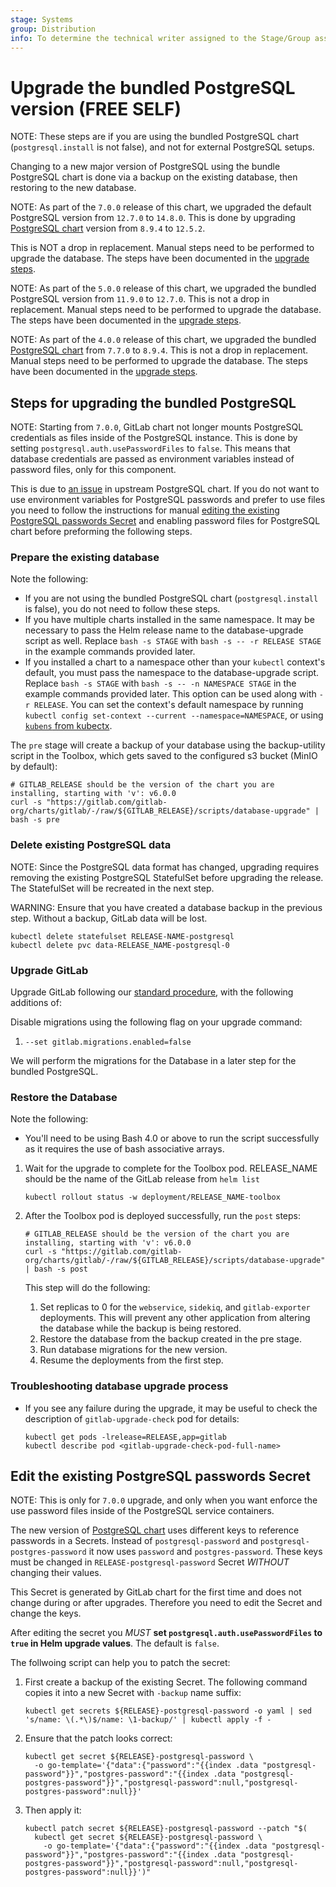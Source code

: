 ```yaml
---
stage: Systems
group: Distribution
info: To determine the technical writer assigned to the Stage/Group associated with this page, see https://handbook.gitlab.com/handbook/product/ux/technical-writing/#assignments
---
```


# Upgrade the bundled PostgreSQL version **(FREE SELF)**

NOTE:
These steps are if you are using the bundled PostgreSQL chart (`postgresql.install` is not false), and not for external
PostgreSQL setups.

Changing to a new major version of PostgreSQL using the bundle PostgreSQL chart is done via a backup on the existing
database, then restoring to the new database.

NOTE:
As part of the `7.0.0` release of this chart, we upgraded the default PostgreSQL version from `12.7.0` to `14.8.0`. This
is done by upgrading [PostgreSQL chart](https://github.com/bitnami/charts/tree/master/bitnami/postgresql) version from
`8.9.4` to `12.5.2`.

This is NOT a drop in replacement. Manual steps need to be performed to upgrade the database.
The steps have been documented in the [upgrade steps](#steps-for-upgrading-the-bundled-postgresql).

NOTE:
As part of the `5.0.0` release of this chart, we upgraded the bundled PostgreSQL version from `11.9.0` to `12.7.0`. This is
not a drop in replacement. Manual steps need to be performed to upgrade the database.
The steps have been documented in the [upgrade steps](#steps-for-upgrading-the-bundled-postgresql).

NOTE:
As part of the `4.0.0` release of this chart, we upgraded the bundled [PostgreSQL chart](https://github.com/bitnami/charts/tree/master/bitnami/postgresql) from `7.7.0` to `8.9.4`.
This is not a drop in replacement. Manual steps need to be performed to upgrade the database.
The steps have been documented in the [upgrade steps](#steps-for-upgrading-the-bundled-postgresql).

## Steps for upgrading the bundled PostgreSQL

NOTE:
Starting from `7.0.0`, GitLab chart not longer mounts PostgreSQL credentials as files inside of the PostgreSQL instance.
This is done by setting `postgresql.auth.usePasswordFiles` to `false`. This means that database credentials are passed
as environment variables instead of password files, only for this component.

This is due to [an issue](https://github.com/bitnami/charts/issues/16707) in upstream PostgreSQL chart. If you do not
want to use environment variables for PostgreSQL passwords and prefer to use files you need to follow the instructions
for manual [editing the existing PostgreSQL passwords Secret](#edit-the-existing-postgresql-passwords-secret) and
enabling password files for PostgreSQL chart before preforming the following steps.

### Prepare the existing database

Note the following:

- If you are not using the bundled PostgreSQL chart (`postgresql.install` is false), you do not need
  to follow these steps.
- If you have multiple charts installed in the same namespace. It may be necessary to pass the Helm
  release name to the database-upgrade script as well. Replace `bash -s STAGE` with
  `bash -s -- -r RELEASE STAGE` in the example commands provided later.
- If you installed a chart to a namespace other than your `kubectl` context's default, you must pass
  the namespace to the database-upgrade script. Replace `bash -s STAGE` with
  `bash -s -- -n NAMESPACE STAGE` in the example commands provided later. This option can be used
  along with `-r RELEASE`. You can set the context's default namespace by running
  `kubectl config set-context --current --namespace=NAMESPACE`, or using
  [`kubens` from kubectx](https://github.com/ahmetb/kubectx).

The `pre` stage will create a backup of your database using the backup-utility script in the Toolbox, which gets saved to the configured s3 bucket (MinIO by default):

```shell
# GITLAB_RELEASE should be the version of the chart you are installing, starting with 'v': v6.0.0
curl -s "https://gitlab.com/gitlab-org/charts/gitlab/-/raw/${GITLAB_RELEASE}/scripts/database-upgrade" | bash -s pre
```

### Delete existing PostgreSQL data

NOTE:
Since the PostgreSQL data format has changed, upgrading requires removing the existing PostgreSQL StatefulSet before
upgrading the release. The StatefulSet will be recreated in the next step.

WARNING:
Ensure that you have created a database backup in the previous step. Without a backup, GitLab data
will be lost.

```shell
kubectl delete statefulset RELEASE-NAME-postgresql
kubectl delete pvc data-RELEASE_NAME-postgresql-0
```

### Upgrade GitLab

Upgrade GitLab following our [standard procedure](upgrade.md#steps), with the following additions of:

Disable migrations using the following flag on your upgrade command:

1. `--set gitlab.migrations.enabled=false`

We will perform the migrations for the Database in a later step for the bundled PostgreSQL.

### Restore the Database

Note the following:

- You'll need to be using Bash 4.0 or above to run the script successfully as it requires the use of
  bash associative arrays.

1. Wait for the upgrade to complete for the Toolbox pod. RELEASE_NAME should be the name of the GitLab release from `helm list`

   ```shell
   kubectl rollout status -w deployment/RELEASE_NAME-toolbox
   ```

1. After the Toolbox pod is deployed successfully, run the `post` steps:

   ```shell
   # GITLAB_RELEASE should be the version of the chart you are installing, starting with 'v': v6.0.0
   curl -s "https://gitlab.com/gitlab-org/charts/gitlab/-/raw/${GITLAB_RELEASE}/scripts/database-upgrade" | bash -s post
   ```

   This step will do the following:

   1. Set replicas to 0 for the `webservice`, `sidekiq`, and `gitlab-exporter` deployments. This will prevent any other application from altering the database while the backup is being restored.
   1. Restore the database from the backup created in the pre stage.
   1. Run database migrations for the new version.
   1. Resume the deployments from the first step.

### Troubleshooting database upgrade process

- If you see any failure during the upgrade, it may be useful to check the description of `gitlab-upgrade-check` pod for details:

  ```shell
  kubectl get pods -lrelease=RELEASE,app=gitlab
  kubectl describe pod <gitlab-upgrade-check-pod-full-name>
  ```

## Edit the existing PostgreSQL passwords Secret

NOTE:
This is only for `7.0.0` upgrade, and only when you want enforce the use password files inside of the
PostgreSQL service containers.

The new version of [PostgreSQL chart](https://github.com/bitnami/charts/tree/master/bitnami/postgresql) uses different
keys to reference passwords in a Secrets. Instead of `postgresql-password` and `postgresql-postgres-password` it now
uses `password` and `postgres-password`. These keys must be changed in `RELEASE-postgresql-password` Secret _WITHOUT_
changing their values.

This Secret is generated by GitLab chart for the first time and does not change during or after upgrades. Therefore you
need to edit the Secret and change the keys.

After editing the secret you _MUST_ **set `postgresql.auth.usePasswordFiles` to `true` in Helm upgrade values**. The
default is `false`.

The follwoing script can help you to patch the secret:

1. First create a backup of the existing Secret. The following command copies it into a new Secret with `-backup` name suffix:

   ```shell
   kubectl get secrets ${RELEASE}-postgresql-password -o yaml | sed 's/name: \(.*\)$/name: \1-backup/' | kubectl apply -f -
   ```

1. Ensure that the patch looks correct:

   ```shell
   kubectl get secret ${RELEASE}-postgresql-password \
     -o go-template='{"data":{"password":"{{index .data "postgresql-password"}}","postgres-password":"{{index .data "postgresql-postgres-password"}}","postgresql-password":null,"postgresql-postgres-password":null}}'
   ```

1. Then apply it:

   ```shell
   kubectl patch secret ${RELEASE}-postgresql-password --patch "$(
     kubectl get secret ${RELEASE}-postgresql-password \
       -o go-template='{"data":{"password":"{{index .data "postgresql-password"}}","postgres-password":"{{index .data "postgresql-postgres-password"}}","postgresql-password":null,"postgresql-postgres-password":null}}')"
   ```
